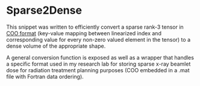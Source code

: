 # Sparse2Dense
This snippet was written to efficiently convert a sparse rank-3 tensor in [COO format](https://en.wikipedia.org/wiki/Sparse_matrix#Coordinate_list_(COO)) (key-value mapping between linearized index and corresponding value for every non-zero valued element in the tensor) to a dense volume of the appropriate shape.

A general conversion function is exposed as well as a wrapper that handles a specific format used in my research lab for storing sparse x-ray beamlet dose for radiation treatment planning purposes (COO embedded in a .mat file with Fortran data ordering).
